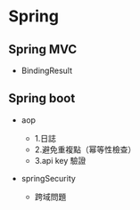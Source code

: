# Spring

## Spring MVC

- BindingResult

## Spring boot

- aop

  - 1.日誌
  - 2.避免重複點（幂等性檢查）
  - 3.api key 驗證

- springSecurity
  - 跨域問題
